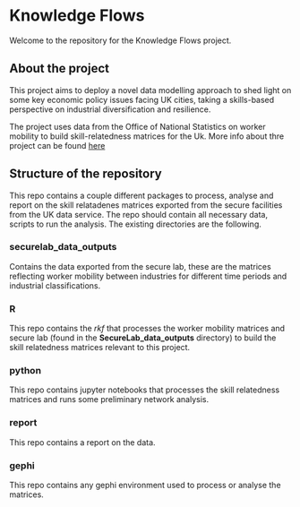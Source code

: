 # Knowledge Flows

Welcome to the repository for the Knowledge Flows project.

## About the project


This project aims to deploy a novel data modelling approach to shed light on some key economic 
policy issues facing UK cities, taking a skills-based perspective on industrial diversification and resilience. 

The project uses data from the Office of National Statistics on worker mobility to build skill-relatedness matrices for
the Uk. More info about thre project can be found [here](https://www.turing.ac.uk/research/research-projects/network-modelling-uks-urban-skill-base)

## Structure of the repository

This repo contains a couple different packages to process, analyse and report on the skill relatadenes matrices exported from the 
secure facilities from the UK data service. The repo should contain all necessary data, scripts to run the analysis. 
The existing directories are the following.

### securelab_data_outputs

Contains the data exported from the secure lab, these are the matrices reflecting worker mobility between industries for
different time periods and industrial classifications.

### R 

This repo contains the *rkf* that processes the worker mobility matrices and secure lab (found in the **SecureLab_data_outputs** 
directory) to build the skill relatedness matrices relevant to this project.

### python

This repo contains jupyter notebooks that processes the skill relatedness matrices and runs some
 preliminary network analysis.
 
### report

This repo contains a report on the data.

### gephi

This repo contains any gephi environment used to process or analyse the matrices. 